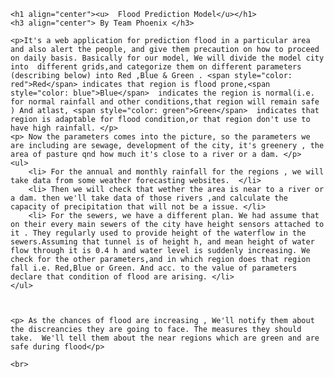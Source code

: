 

	<h1 align="center"><u>  Flood Prediction Model</u></h1>
	<h3 align="center"> By Team Phoenix </h3>

	<p>It's a web application for prediction flood in a particular area and also alert the people, and give them precaution on how to proceed on daily basis. Basically for our model, We will divide the model city into  different grids,and categorize them on different parameters (describing below) into Red ,Blue & Green . <span style="color: red">Red</span> indicates that region is flood prone,<span style="color: blue">Blue</span>  indicates the region is normal(i.e. for normal rainfall and other conditions,that region will remain safe ) And atlast, <span style="color: green">Green</span>  indicates that region is adaptable for flood condition,or that region don't use to have high rainfall. </p>
	<p> Now the parameters comes into the picture, so the parameters we are including are sewage, development of the city, it's greenery , the area of pasture qnd how much it's close to a river or a dam. </p>
	<ul>
		<li> For the annual and monthly rainfall for the regions , we will take data from some weather forecasting websites.  </li>
		<li> Then we will check that wether the area is near to a river or a dam. then we'll take data of those rivers ,and calculate the capacity of precipitation that will not be a issue. </li>
		<li> For the sewers, we have a different plan. We had assume that on their every main sewers of the city have height sensors attached to it . They regularly used to provide height of the waterflow in the sewers.Assuming that tunnel is of height h, and mean height of water flow through it is 0.4 h and water level is suddenly increasing. We check for the other parameters,and in which region does that region fall i.e. Red,Blue or Green. And acc. to the value of parameters declare that condition of flood are arising. </li>
	</ul>



	<p> As the chances of flood are increasing , We'll notify them about the discreancies they are going to face. The measures they should take.  We'll tell them about the near regions which are green and are safe during flood</p>

	<br>

